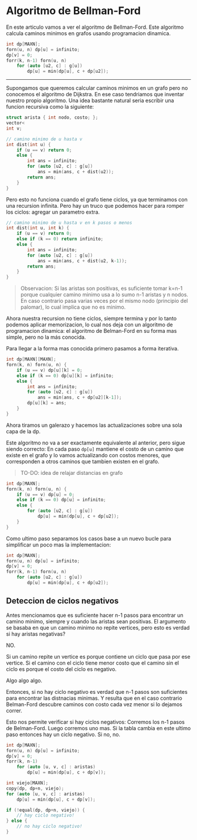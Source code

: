 
# Algoritmo de Bellman-Ford

En este articulo vamos a ver el algoritmo de Bellman-Ford. Este algoritmo calcula caminos minimos en grafos usando programacion dinamica.

```c++
int dp[MAXN];
forn(u, n) dp[u] = infinito;
dp[v] = 0;
forr(k, n-1) forn(u, n)
	for (auto [u2, c] : g[u])
		dp[u] = min(dp[u], c + dp[u2]);
```

-----------------------

Supongamos que queremos calcular caminos minimos en un grafo pero no conocemos
el algoritmo de Dijkstra. En ese caso tendriamos que inventar nuestro propio
algoritmo. Una idea bastante natural seria escribir una funcion recursiva como
la siguiente:

```c++
struct arista { int nodo, costo; };
vector<
int v;

// camino minimo de u hasta v
int dist(int u) {
	if (u == v) return 0;
	else {
		int ans = infinito;
		for (auto [u2, c] : g[u])
			ans = min(ans, c + dist(u2));
		return ans;
	}
}
```

Pero esto no funciona cuando el grafo tiene ciclos, ya que terminamos con una
recursion infinita. Pero hay un truco que podemos hacer para romper los ciclos:
agregar un parametro extra.

```c++
// camino minimo de u hasta v en k pasos o menos
int dist(int u, int k) {
	if (u == v) return 0;
	else if (k == 0) return infinito;
	else {
		int ans = infinito;
		for (auto [u2, c] : g[u])
			ans = min(ans, c + dist(u2, k-1));
		return ans;
	}
}
```

> Observacion: Si las aristas son positivas, es suficiente tomar k=n-1 porque
> cualquier camino minimo usa a lo sumo n-1 aristas y n nodos. En caso contrario
> pasa varias veces por el mismo nodo (principio del palomar), lo cual implica
> que no es minimo.

Ahora nuestra recursion no tiene ciclos, siempre termina y por lo tanto podemos
aplicar memorizacion, lo cual nos deja con un algoritmo de programacion
dinamica: el algoritmo de Belman-Ford en su forma mas simple, pero no la más
conocida.

Para llegar a la forma mas conocida primero pasamos a forma iterativa.

```c++
int dp[MAXN][MAXN];
forn(k, n) forn(u, n) {
	if (u == v) dp[u][k] = 0;
	else if (k == 0) dp[u][k] = infinito;
	else {
		int ans = infinito;
		for (auto [u2, c] : g[u])
			ans = min(ans, c + dp[u2][k-1]);
		dp[u][k] = ans;
	}
}
```

Ahora tiramos un galerazo y hacemos las actualizaciones sobre una sola capa de la dp.

Este algoritmo no va a ser exactamente equivalente al anterior, pero sigue siendo
correcto: En cada paso `dp[u]` mantiene el costo de un camino que existe en el
grafo y lo vamos actualizando con costos menores, que corresponden a otros
caminos que tambien existen en el grafo.

> TO-DO: idea de relajar distancias en grafo

```c++
int dp[MAXN];
forn(k, n) forn(u, n) {
	if (u == v) dp[u] = 0;
	else if (k == 0) dp[u] = infinito;
	else {
		for (auto [u2, c] : g[u])
			dp[u] = min(dp[u], c + dp[u2]);
	}
}
```

Como ultimo paso separamos los casos base a un nuevo bucle para simplificar un
poco mas la implementacion:

```c++
int dp[MAXN];
forn(u, n) dp[u] = infinito;
dp[v] = 0;
forr(k, n-1) forn(u, n)
	for (auto [u2, c] : g[u])
		dp[u] = min(dp[u], c + dp[u2]);
```

## Deteccion de ciclos negativos

Antes mencionamos que es suficiente hacer n-1 pasos para encontrar un camino
minimo, siempre y cuando las aristas sean positivas. El argumento se basaba en
que un camino minimo no repite vertices, pero esto es verdad si hay aristas
negativas?

NO.

Si un camino repite un vertice es porque contiene un ciclo que pasa por ese
vertice. Si el camino con el ciclo tiene menor costo que el camino sin el ciclo
es porque el costo del ciclo es negativo.

Algo algo algo.

Entonces, si no hay ciclo negativo es verdad que n-1 pasos son suficientes para
encontrar las distnacias minimas. Y resulta que en el caso contrario Belman-Ford
descubre caminos con costo cada vez menor si lo dejamos correr.

Esto nos permite verificar si hay ciclos negativos: Corremos los n-1 pasos de
Belman-Ford. Luego corremos uno mas. Si la tabla cambia en este ultimo paso
entonces hay un ciclo negativo. Si no, no.

```c++
int dp[MAXN];
forn(u, n) dp[u] = infinito;
dp[v] = 0;
forr(k, n-1)
	for (auto [u, v, c] : aristas)
		dp[u] = min(dp[u], c + dp[v]);

int viejo[MAXN];
copy(dp, dp+n, viejo);
for (auto [u, v, c] : aristas)
	dp[u] = min(dp[u], c + dp[v]);

if (!equal(dp, dp+n, viejo)) {
	// hay ciclo negativo!
} else {
	// no hay ciclo negativo!
}
```

